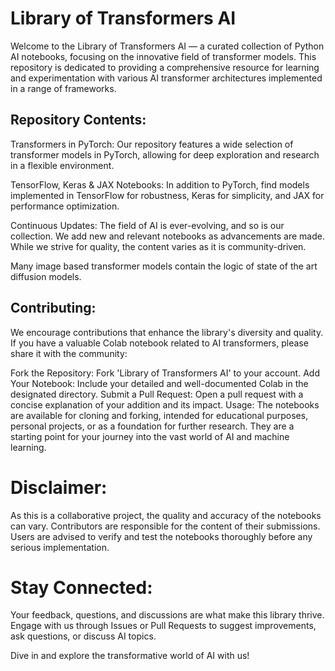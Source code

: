 # Library of Transformers AI
Welcome to the Library of Transformers AI — a curated collection of Python AI notebooks, focusing on the innovative field of transformer models. This repository is dedicated to providing a comprehensive resource for learning and experimentation with various AI transformer architectures implemented in a range of frameworks.

## Repository Contents:
Transformers in PyTorch: Our repository features a wide selection of transformer models in PyTorch, allowing for deep exploration and research in a flexible environment.

TensorFlow, Keras & JAX Notebooks: In addition to PyTorch, find models implemented in TensorFlow for robustness, Keras for simplicity, and JAX for performance optimization.

Continuous Updates: The field of AI is ever-evolving, and so is our collection. We add new and relevant notebooks as advancements are made. While we strive for quality, the content varies as it is community-driven.

Many image based transformer models contain the logic of state of the art diffusion models. 

## Contributing:
We encourage contributions that enhance the library's diversity and quality. If you have a valuable Colab notebook related to AI transformers, please share it with the community:

Fork the Repository: Fork 'Library of Transformers AI' to your account.
Add Your Notebook: Include your detailed and well-documented Colab in the designated directory.
Submit a Pull Request: Open a pull request with a concise explanation of your addition and its impact.
Usage:
The notebooks are available for cloning and forking, intended for educational purposes, personal projects, or as a foundation for further research. They are a starting point for your journey into the vast world of AI and machine learning.

# Disclaimer:
As this is a collaborative project, the quality and accuracy of the notebooks can vary. Contributors are responsible for the content of their submissions. Users are advised to verify and test the notebooks thoroughly before any serious implementation.

# Stay Connected:
Your feedback, questions, and discussions are what make this library thrive. Engage with us through Issues or Pull Requests to suggest improvements, ask questions, or discuss AI topics.

Dive in and explore the transformative world of AI with us!
